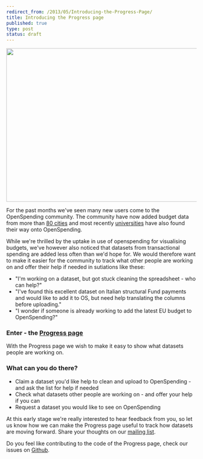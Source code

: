 ```yaml
---
redirect_from: /2013/05/Introducing-the-Progress-Page/
title: Introducing the Progress page
published: true
type: post
status: draft
---
```


<img alt="" src="http://farm8.staticflickr.com/7287/8736993520_01ab3f689d_b_d.jpg" title="The Progress Panel" class="alignnone" width="640" height="406" />

For the past months we've seen many new users come to the OpenSpending community. The community have now added budget data from more than [80 cities](http://apps.openspending.org/maps/) and most recently [universities](http://openspending.org/ugr-spending) have also found their way onto OpenSpending.

While we're thrilled by the uptake in use of openspending for visualising budgets, we've however also noticed that datasets from transactional spending are added less often than we'd hope for. We would therefore want to make it easier for the community to track what other people are working on and offer their help if needed in sutiations like these:<br>
- "I'm working on a dataset, but got stuck cleaning the spreadsheet - who can help?"<br>
- "I've found this excellent dataset on Italian structural Fund payments and would like to add it to OS, but need help translating the columns before uploading."<br>
- "I wonder if someone is already working to add the latest EU budget to OpenSpending?"<br>

### Enter - the [Progress page](http://progress.openspending.org/) 
With the Progress page we wish to make it easy to show what datasets people are working on. 

### What can you do there?
- Claim a dataset you'd like help to clean and upload to OpenSpending - and ask the list for help if needed
- Check what datasets other people are working on - and offer your help if you can
- Request a dataset you would like to see on OpenSpending 

At this early stage we're really interested to hear feedback from you, so let us know how we can make the Progress page useful to track how datasets are moving forward. Share your thoughts on our [mailing list](http://lists.okfn.org/mailman/listinfo/openspending). 

Do you feel like contributing to the code of the Progress page, check our issues on [Github](https://github.com/openspending/dataprogress/issues). 

